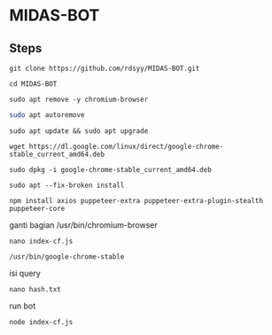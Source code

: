 # MIDAS-BOT

## Steps


```
git clone https://github.com/rdsyy/MIDAS-BOT.git
```
```
cd MIDAS-BOT
```
```
sudo apt remove -y chromium-browser
```

```bash
sudo apt autoremove
```
```
sudo apt update && sudo apt upgrade
```
```
wget https://dl.google.com/linux/direct/google-chrome-stable_current_amd64.deb
```
```
sudo dpkg -i google-chrome-stable_current_amd64.deb
```
```
sudo apt --fix-broken install
```
```
npm install axios puppeteer-extra puppeteer-extra-plugin-stealth puppeteer-core
```

 ganti bagian /usr/bin/chromium-browser
 
```
nano index-cf.js
```
```
/usr/bin/google-chrome-stable
```
isi query 
```
nano hash.txt
```
run bot
```
node index-cf.js
